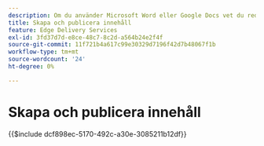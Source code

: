 ```yaml
---
description: Om du använder Microsoft Word eller Google Docs vet du redan hur man skapar innehåll.
title: Skapa och publicera innehåll
feature: Edge Delivery Services
exl-id: 3fd37d7d-e8ce-48c7-8c2d-a564b24e2f4f
source-git-commit: 11f721b4a617c99e30329d7196f42d7b48067f1b
workflow-type: tm+mt
source-wordcount: '24'
ht-degree: 0%

---
```


# Skapa och publicera innehåll

{{$include dcf898ec-5170-492c-a30e-3085211b12df}}

